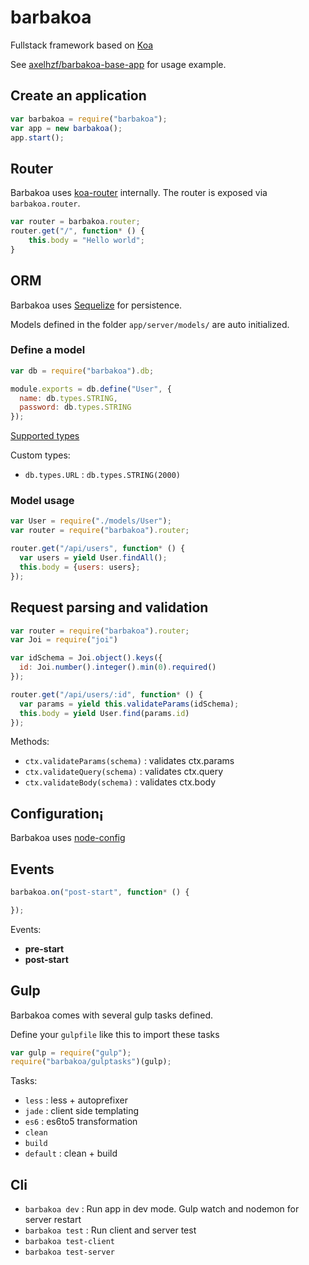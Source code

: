 # barbakoa

Fullstack framework based on [Koa](http://koajs.com/)

See [axelhzf/barbakoa-base-app](https://github.com/axelhzf/barbakoa-base-app) for usage example.

## Create an application

```js
var barbakoa = require("barbakoa");
var app = new barbakoa();
app.start();
```

## Router

Barbakoa uses [koa-router](https://github.com/alexmingoia/koa-router) internally. The router is exposed via `barbakoa.router`.

```js
var router = barbakoa.router;
router.get("/", function* () {
    this.body = "Hello world";
}
```

## ORM

Barbakoa uses [Sequelize](https://github.com/sequelize/sequelize) for persistence.

Models defined in the folder `app/server/models/` are auto initialized.

### Define a model

```js
var db = require("barbakoa").db;

module.exports = db.define("User", {
  name: db.types.STRING,
  password: db.types.STRING
});
```

[Supported types](http://sequelizejs.com/docs/latest/models#data-types)

Custom types:

* `db.types.URL` : `db.types.STRING(2000)`

### Model usage

```js
var User = require("./models/User");
var router = require("barbakoa").router;

router.get("/api/users", function* () {
  var users = yield User.findAll();
  this.body = {users: users};
});
```

## Request parsing and validation

```js
var router = require("barbakoa").router;
var Joi = require("joi")

var idSchema = Joi.object().keys({
  id: Joi.number().integer().min(0).required()
});

router.get("/api/users/:id", function* () {
  var params = yield this.validateParams(idSchema);
  this.body = yield User.find(params.id)
});

```

Methods:

* `ctx.validateParams(schema)` : validates ctx.params
* `ctx.validateQuery(schema)` : validates ctx.query
* `ctx.validateBody(schema)` : validates ctx.body


## Configuration¡

Barbakoa uses [node-config](https://github.com/lorenwest/node-config)

## Events

```js
barbakoa.on("post-start", function* () {

});
```

Events:

* **pre-start**
* **post-start**


## Gulp

Barbakoa comes with several gulp tasks defined.

Define your `gulpfile` like this to import these tasks

```js
var gulp = require("gulp");
require("barbakoa/gulptasks")(gulp);
```

Tasks:

* `less` : less + autoprefixer
* `jade` : client side templating
* `es6` : es6to5 transformation
* `clean`
* `build`
* `default` : clean + build

## Cli

* `barbakoa dev` : Run app in dev mode. Gulp watch and nodemon for server restart
* `barbakoa test` : Run client and server test
* `barbakoa test-client`
* `barbakoa test-server`